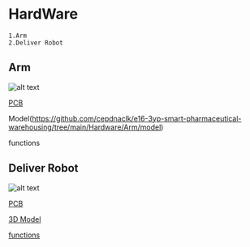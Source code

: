 # HardWare

    1.Arm
    2.Deliver Robot 

## Arm

![alt text](https://github.com/cepdnaclk/e16-3yp-smart-pharmaceutical-warehousing/blob/main/Hardware/Arm/model/ARM_V1.jpg?raw=true)

   [PCB](https://github.com/cepdnaclk/e16-3yp-smart-pharmaceutical-warehousing/blob/main/Hardware/Arm/readme.md)

   Model(https://github.com/cepdnaclk/e16-3yp-smart-pharmaceutical-warehousing/tree/main/Hardware/Arm/model)

   functions


## Deliver Robot

![alt text](https://github.com/cepdnaclk/e16-3yp-smart-pharmaceutical-warehousing/blob/main/Hardware/AGV/model/agv_v2.gif?raw=true)

   [PCB](https://github.com/cepdnaclk/e16-3yp-smart-pharmaceutical-warehousing/blob/main/Hardware/Deliver%20Robot/Readme.md)

   [3D Model](https://github.com/cepdnaclk/e16-3yp-smart-pharmaceutical-warehousing/tree/main/Hardware/Deliver%20Robot/3d%20model)

   [functions](https://github.com/cepdnaclk/e16-3yp-smart-pharmaceutical-warehousing/tree/main/Hardware/Deliver%20Robot/code)
   
